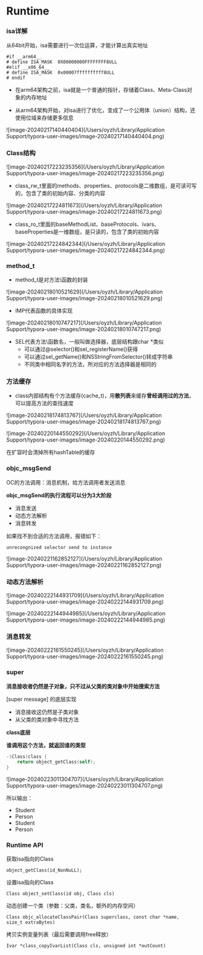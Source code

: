 # Runtime

###  isa详解

从64bit开始，isa需要进行一次位运算，才能计算出真实地址

```assembly
#if __arm64__
# define ISA_MASK  0X00000000FFFFFFFF8ULL	
#elif __x86_64__
# define ISA_MASK  0x00007ffffffffff8ULL
# endif
```



- 在arm64架构之前，isa就是一个普通的指针，存储着Class、Meta-Class对象的内存地址

- 从arm64架构开始，对isa进行了优化，变成了一个公用体（union）结构，还使用位域来存储更多信息

![image-20240217140440404](/Users/oyzh/Library/Application Support/typora-user-images/image-20240217140440404.png)





###  Class结构

![image-20240217223235356](/Users/oyzh/Library/Application Support/typora-user-images/image-20240217223235356.png)



- class_rw_t里面的methods、properties、protocols是二维数组，是可读可写的，包含了类的初始内容、分类的内容



![image-20240217224811673](/Users/oyzh/Library/Application Support/typora-user-images/image-20240217224811673.png)

- class_ro_t里面的baseMethodList、baseProtocols、ivars、baseProperties是一维数组，是只读的，包含了类的初始内容



![image-20240217224842344](/Users/oyzh/Library/Application Support/typora-user-images/image-20240217224842344.png)



### method_t

- method_t是对方法\函数的封装

![image-20240218010521629](/Users/oyzh/Library/Application Support/typora-user-images/image-20240218010521629.png)



- IMP代表函数的具体实现

![image-20240218010747217](/Users/oyzh/Library/Application Support/typora-user-images/image-20240218010747217.png)



- SEL代表方法\函数名，一般叫做选择器，底层结构跟char *类似
  - 可以通过@selector()和sel_registerName()获得
  - 可以通过sel_getName()和NSStringFromSelector()转成字符串
  - 不同类中相同名字的方法，所对应的方法选择器是相同的



### 方法缓存

- class内部结构有个方法缓存(cache_t)，用**散列表**来缓存**曾经调用过的方法**，可以提高方法的查找速度



![image-20240218174813767](/Users/oyzh/Library/Application Support/typora-user-images/image-20240218174813767.png)





![image-20240220144550292](/Users/oyzh/Library/Application Support/typora-user-images/image-20240220144550292.png)



在扩容时会清掉所有hashTable的缓存





### objc_msgSend

OC的方法调用：消息机制，给方法调用者发送消息



**objc_msgSend的执行流程可以分为3大阶段**

- 消息发送
- 动态方法解析
- 消息转发



如果找不到合适的方法调用，报错如下：

```
unrecongnized selector send to instance
```





![image-20240221162852127](/Users/oyzh/Library/Application Support/typora-user-images/image-20240221162852127.png)







### 动态方法解析

![image-20240222144931709](/Users/oyzh/Library/Application Support/typora-user-images/image-20240222144931709.png)



![image-20240222144944985](/Users/oyzh/Library/Application Support/typora-user-images/image-20240222144944985.png)





### 消息转发

![image-20240222161550245](/Users/oyzh/Library/Application Support/typora-user-images/image-20240222161550245.png)



 

### super

**消息接收者仍然是子对象，只不过从父类的类对象中开始搜索方法**

[super message] 的底层实现

- 消息接收这仍然是子类对象
- 从父类的类对象中寻找方法



**class底层**

**谁调用这个方法，就返回谁的类型**

```objective-c
-(Class)class {
	return object_getClass(self);
}
```



 

![image-20240223011304707](/Users/oyzh/Library/Application Support/typora-user-images/image-20240223011304707.png)

所以输出：

- Student
- Person
- Student
- Person

 





### Runtime API



获取isa指向的Class

```
object_getClass(id_NonNuLL);
```



设置isa指向的Class

```
Class object_setClass(id obj, Class cls) 
```



动态创建一个类（参数：父类，类名，额外的内存空间）

```
Class objc_allocateClassPair(Class superclass, const char *name, size_t extraBytes)
```



拷贝实例变量列表（最后需要调用free释放）

```
Ivar *class_copyIvarList(Class cls, unsigned int *outCount)
```



